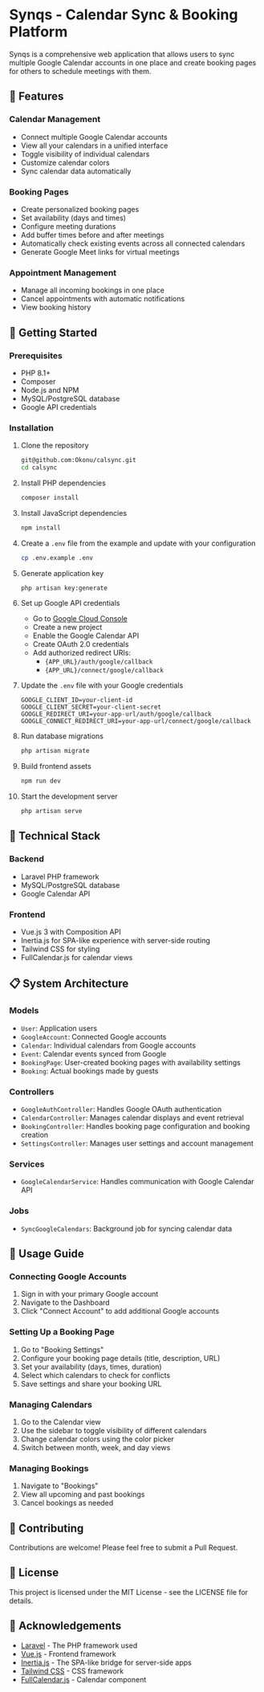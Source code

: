 # Synqs - Calendar Sync & Booking Platform

Synqs is a comprehensive web application that allows users to sync multiple Google Calendar accounts in one place and create booking pages for others to schedule meetings with them.

## 🌟 Features

### Calendar Management
- Connect multiple Google Calendar accounts
- View all your calendars in a unified interface
- Toggle visibility of individual calendars
- Customize calendar colors
- Sync calendar data automatically

### Booking Pages
- Create personalized booking pages
- Set availability (days and times)
- Configure meeting durations
- Add buffer times before and after meetings
- Automatically check existing events across all connected calendars
- Generate Google Meet links for virtual meetings

### Appointment Management
- Manage all incoming bookings in one place
- Cancel appointments with automatic notifications
- View booking history

## 🚀 Getting Started

### Prerequisites
- PHP 8.1+
- Composer
- Node.js and NPM
- MySQL/PostgreSQL database
- Google API credentials

### Installation

1. Clone the repository
   ```bash
   git@github.com:Okonu/calsync.git
   cd calsync
   ```

2. Install PHP dependencies
   ```bash
   composer install
   ```

3. Install JavaScript dependencies
   ```bash
   npm install
   ```

4. Create a `.env` file from the example and update with your configuration
   ```bash
   cp .env.example .env
   ```

5. Generate application key
   ```bash
   php artisan key:generate
   ```

6. Set up Google API credentials
    - Go to [Google Cloud Console](https://console.cloud.google.com/)
    - Create a new project
    - Enable the Google Calendar API
    - Create OAuth 2.0 credentials
    - Add authorized redirect URIs:
        - `{APP_URL}/auth/google/callback`
        - `{APP_URL}/connect/google/callback`

7. Update the `.env` file with your Google credentials
   ```
   GOOGLE_CLIENT_ID=your-client-id
   GOOGLE_CLIENT_SECRET=your-client-secret
   GOOGLE_REDIRECT_URI=your-app-url/auth/google/callback
   GOOGLE_CONNECT_REDIRECT_URI=your-app-url/connect/google/callback
   ```

8. Run database migrations
   ```bash
   php artisan migrate
   ```

9. Build frontend assets
   ```bash
   npm run dev
   ```

10. Start the development server
    ```bash
    php artisan serve
    ```

## 🔧 Technical Stack

### Backend
- Laravel PHP framework
- MySQL/PostgreSQL database
- Google Calendar API

### Frontend
- Vue.js 3 with Composition API
- Inertia.js for SPA-like experience with server-side routing
- Tailwind CSS for styling
- FullCalendar.js for calendar views

## 📋 System Architecture

### Models
- `User`: Application users
- `GoogleAccount`: Connected Google accounts
- `Calendar`: Individual calendars from Google accounts
- `Event`: Calendar events synced from Google
- `BookingPage`: User-created booking pages with availability settings
- `Booking`: Actual bookings made by guests

### Controllers
- `GoogleAuthController`: Handles Google OAuth authentication
- `CalendarController`: Manages calendar displays and event retrieval
- `BookingController`: Handles booking page configuration and booking creation
- `SettingsController`: Manages user settings and account management

### Services
- `GoogleCalendarService`: Handles communication with Google Calendar API

### Jobs
- `SyncGoogleCalendars`: Background job for syncing calendar data

## 📱 Usage Guide

### Connecting Google Accounts
1. Sign in with your primary Google account
2. Navigate to the Dashboard
3. Click "Connect Account" to add additional Google accounts

### Setting Up a Booking Page
1. Go to "Booking Settings"
2. Configure your booking page details (title, description, URL)
3. Set your availability (days, times, duration)
4. Select which calendars to check for conflicts
5. Save settings and share your booking URL

### Managing Calendars
1. Go to the Calendar view
2. Use the sidebar to toggle visibility of different calendars
3. Change calendar colors using the color picker
4. Switch between month, week, and day views

### Managing Bookings
1. Navigate to "Bookings"
2. View all upcoming and past bookings
3. Cancel bookings as needed

## 🤝 Contributing
Contributions are welcome! Please feel free to submit a Pull Request.

## 📄 License
This project is licensed under the MIT License - see the LICENSE file for details.

## 🙏 Acknowledgements
- [Laravel](https://laravel.com/) - The PHP framework used
- [Vue.js](https://vuejs.org/) - Frontend framework
- [Inertia.js](https://inertiajs.com/) - The SPA-like bridge for server-side apps
- [Tailwind CSS](https://tailwindcss.com/) - CSS framework
- [FullCalendar.js](https://fullcalendar.io/) - Calendar component
